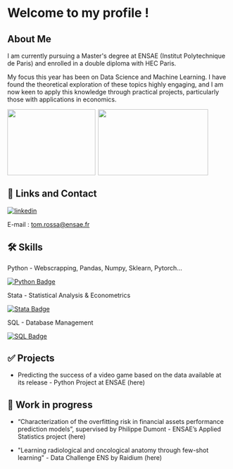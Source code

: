 
# Welcome to my profile !

## About Me 
I am currently pursuing a Master's degree at ENSAE (Institut Polytechnique de Paris) and enrolled in a double diploma with HEC Paris. 

My focus this year has been on Data Science and Machine Learning. I have found the theoretical exploration of these topics highly engaging, and I am now keen to apply this knowledge through practical projects, particularly those with applications in economics.

<div style="display:flex; flex-direction: row;">
  <img align="left" width="200" height="150" src="https://upload.wikimedia.org/wikipedia/commons/e/ec/LOGO-ENSAE.png">
  <img align="right" width="250" height="150" src="https://upload.wikimedia.org/wikipedia/commons/thumb/3/32/HEC_Paris.svg/2560px-HEC_Paris.svg.png">
</div>

## 🔗 Links and Contact
[![linkedin](https://img.shields.io/badge/linkedin-0A66C2?style=for-the-badge&logo=linkedin&logoColor=white)](https://www.linkedin.com/in/tom-rossa-03aa2b212/)

E-mail : tom.rossa@ensae.fr


## 🛠 Skills
Python - Webscrapping, Pandas, Numpy, Sklearn, Pytorch...

[![Python Badge](https://img.shields.io/badge/Python-3776AB?style=for-the-badge&logo=python&logoColor=white)](https://www.python.org/)

Stata - Statistical Analysis & Econometrics

[![Stata Badge](https://img.shields.io/badge/Stata-20CCB6?style=for-the-badge&logo=stata&logoColor=white)](https://www.stata.com/)

SQL - Database Management

[![SQL Badge](https://img.shields.io/badge/SQL-CC2927?style=for-the-badge&logo=sql&logoColor=white)](https://en.wikipedia.org/wiki/SQL)


## ✅ Projects

- Predicting the success of a video game based on the data available at its release - Python Project at ENSAE (here)

## 💪 Work in progress

- “Characterization of the overfitting risk in financial assets performance prediction models”, supervised by Philippe Dumont - ENSAE’s Applied Statistics project (here)

- "Learning radiological and oncological anatomy through few-shot learning" - Data Challenge ENS by Raidium (here)

